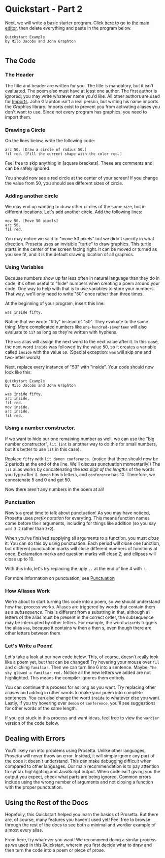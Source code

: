 # Quickstart - Part 2

Next, we will write a basic starter program. Click [here](https://stinkymilo.github.io/Prosetta/Frontend/) to go to [the main editor](https://stinkymilo.github.io/Prosetta/Frontend/), then delete everything and paste in the program below.

```
Quickstart Example
by Milo Jacobs and John Graphton


```
## The Code

### The Header

The title and header are written for you. The title is mandatory, but it isn't evaluated. The poem also must have at least one author. The first author is ignored; you may write whatever name you'd like. All other authors are used for [Imports](Imports.md). John Graphton isn't a real person, but writing his name imports the *Gra*phics library. Imports exist to prevent you from activating aliases you don't want to use. Since not every program has graphics, you need to import them. 

### Drawing a Circle

On the lines below, write the following code:
```
arc 50. [Draw a circle of radius 50.]
fil red. [Fill the current shape with the color red.]
```

Feel free to skip anything in [square brackets]. These are comments and can be safely ignored.

You should now see a red circle at the center of your screen! If you change the value from 50, you should see different sizes of circle. 

### Adding another circle

We may end up wanting to draw other circles of the same size, but in different locations. Let's add another
circle. Add the following lines:
```
mov 50. [Move 50 pixels]
arc 50.
fil red.
```
You may notice we said to "move 50 pixels" but we didn't specify in what direction. Prosetta uses an invisible "turtle" to draw graphics. This turtle starts in the center of the screen facing right. It can be moved or turned as you see fit, and it is the default drawing location of all graphics.

### Using Variables

Because numbers show up far less often in natural language than they do in code, it's often useful to "hide" numbers when creating a poem around your code. One way to help with that is to use variables to store your numbers. That way, we'll only need to write "50" once rather than three times.

At the beginning of your program, insert this line:
```
was inside fifty.
```
Notice that we wrote "fifty" instead of "50". They evaluate to the same thing! More complicated numbers like `one-hundred-seventeen` will also evaluate to `117` as long as they're written with hyphens. 

The `was` alias will assign the next word to the next value after it. In this case, the next word `inside` was followed by the value 50, so it creates a variable called `inside` with the value `50`. (Special exception: `was` will skip one and two-letter words)

Next, replace every instance of "50" with "inside". Your code should now look like this:
```
Quickstart Example
by Milo Jacobs and John Graphton

was inside fifty. 
arc inside.
fil red.
mov inside.
arc inside.
fil red.
```

### Using a number constructor.

If we want to hide our one remaining number as well, we can use the "big number constructor", `lit`. (`int` is another way to do this for small numbers, but it's better to use `lit` in this case). 

Replace `fifty` with `lit demon conference.` (notice that there should now be 2 periods at the end of the line. We'll discuss punctuation momentarily!) The `lit` alias works by concatenating the *last digit of the lengths* of the words you type after it. `demon` has 5 letters, and `conference` has 10. Therefore, we concatenate 5 and 0 and get 50.

Now there aren't any numbers in the poem at all!

### Punctuation

Now's a great time to talk about punctuation! As you may have noticed, Prosetta uses *prefix notation* for everyting. This means function names come before their arguments, including for things like addition (so you say `add 3 2` rather than `3+2`). 

When you've finished supplying all arguments to a function, you must *close* it. You can do this by using punctuation. Each period will close one function, but different punctuation marks will close different numbers of functions at once. Exclamation marks and question marks will close 2, and ellipses will close up to 10. 

With this info, let's try replacing the ugly `..` at the end of line 4 with `!`.

For more information on punctuation, see [Punctuation](Punctuation.md)

### How Aliases Work

We're about to start turning this code into a poem, so we should understand how that process works. Aliases are triggered by words that contain them as a *subsequence*. This is different from a substring in that, although all letters of the alias must be present in the correct order, the subsequence may be interrupted by other letters. For example, the word `wizards` triggers the alias `was`, because it contains w then a then s, even though there are other letters between them. 


### Let's Write a Poem! 

Let's take a look at our new code below. This, of course, doesn't really look like a poem yet, but that can be changed! Try hovering your mouse over `fil` and clicking `familiar`. Then we can turn line 6 into a sentence. Maybe, `The sky glowed a familiar red.` Notice all the new letters we added are not highlighted. This means the compiler ignores them entirely.

You can continue this process for as long as you want. Try replacing other aliases and adding in other words to make your poem into complete sentences. You can also change the word `inside` to whatever else you want. Lastly, if you try hovering over `demon` or `conference`, you'll see suggestions for other words of the same length. 

If you get stuck in this process and want ideas, feel free to view the `wordier` version of the code below.

<editor :code="`
Quickstart Example
by Milo Jacobs and John Graphton\n
was inside lit demon conference!
arc inside.
fil red.
mov inside.
arc inside.
fil red.
`" 
:code-wordier="`
Quickstart Example
by Milo Jacobs and John Graphton\n
There I was, inside the Elite Demon Conference!
I needed to sacrifice a goat to get inside.
The sky glowed a familiar red.
As I moved inside, I saw the demons in their natural habitat.
They searched inside the building for anyone out of place.
The filthy floor was red with the blood of those they found.
`"
output-method='canvas'></editor>


## Dealing with Errors
You'll likely run into problems using Prosetta. Unlike other languages, Prosetta will never throw an error. Instead, it will simply ignore any part of the code it doesn't understand. This can make debugging difficult when compared to other languages. Our main recommendation is to pay attention to syntax highlighting and JavaScript output. When code isn't giving you the output you expect, check what parts are being ignored. Common errors include using the wrong number of arguments and not closing a function with the proper punctuation.

## Using the Rest of the Docs

Hopefully, this Quickstart helped you learn the basics of Prosetta. But there are, of course, many features you haven't used yet! Feel free to browse through the rest of the docs to see both a minimal and wordier example of almost every alias. 

From here, try whatever you want! We recommend doing a similar process as we used in this Quickstart, wherein you first decide what to draw and then turn the code into a poem or piece of prose.
